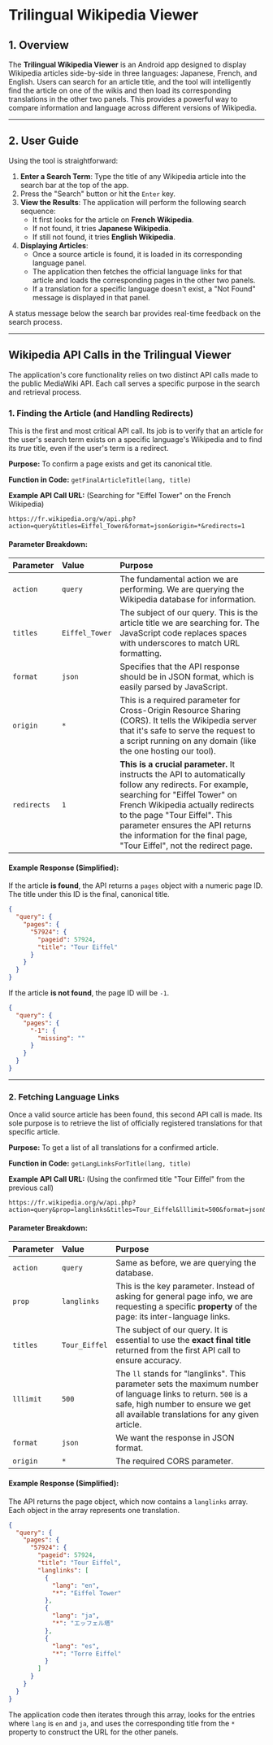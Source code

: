 # Trilingual Wikipedia Viewer

## 1. Overview

The **Trilingual Wikipedia Viewer** is an Android app designed to display Wikipedia articles side-by-side in three languages: Japanese, French, and English. Users can search for an article title, and the tool will intelligently find the article on one of the wikis and then load its corresponding translations in the other two panels. This provides a powerful way to compare information and language across different versions of Wikipedia.

---

## 2. User Guide

Using the tool is straightforward:

1.  **Enter a Search Term**: Type the title of any Wikipedia article into the search bar at the top of the app.
2.  Press the "Search" button or hit the `Enter` key.
3.  **View the Results**: The application will perform the following search sequence:
    * It first looks for the article on **French Wikipedia**.
    * If not found, it tries **Japanese Wikipedia**.
    * If still not found, it tries **English Wikipedia**.
4.  **Displaying Articles**:
    * Once a source article is found, it is loaded in its corresponding language panel.
    * The application then fetches the official language links for that article and loads the corresponding pages in the other two panels.
    * If a translation for a specific language doesn't exist, a "Not Found" message is displayed in that panel.

A status message below the search bar provides real-time feedback on the search process.


---

## Wikipedia API Calls in the Trilingual Viewer

The application's core functionality relies on two distinct API calls made to the public MediaWiki API. Each call serves a specific purpose in the search and retrieval process.

### 1\. Finding the Article (and Handling Redirects)

This is the first and most critical API call. Its job is to verify that an article for the user's search term exists on a specific language's Wikipedia and to find its *true* title, even if the user's term is a redirect.

**Purpose:** To confirm a page exists and get its canonical title.

**Function in Code:** `getFinalArticleTitle(lang, title)`

**Example API Call URL:**
(Searching for "Eiffel Tower" on the French Wikipedia)

```
https://fr.wikipedia.org/w/api.php?action=query&titles=Eiffel_Tower&format=json&origin=*&redirects=1
```

#### Parameter Breakdown:

| Parameter | Value | Purpose |
| :--- | :--- | :--- |
| `action` | `query` | The fundamental action we are performing. We are querying the Wikipedia database for information. |
| `titles` | `Eiffel_Tower` | The subject of our query. This is the article title we are searching for. The JavaScript code replaces spaces with underscores to match URL formatting. |
| `format` | `json` | Specifies that the API response should be in JSON format, which is easily parsed by JavaScript. |
| `origin` | `*` | This is a required parameter for Cross-Origin Resource Sharing (CORS). It tells the Wikipedia server that it's safe to serve the request to a script running on any domain (like the one hosting our tool). |
| `redirects` | `1` | **This is a crucial parameter.** It instructs the API to automatically follow any redirects. For example, searching for "Eiffel Tower" on French Wikipedia actually redirects to the page "Tour Eiffel". This parameter ensures the API returns the information for the final page, "Tour Eiffel", not the redirect page. |

#### Example Response (Simplified):

If the article **is found**, the API returns a `pages` object with a numeric page ID. The title under this ID is the final, canonical title.

```json
{
  "query": {
    "pages": {
      "57924": {
        "pageid": 57924,
        "title": "Tour Eiffel"
      }
    }
  }
}
```

If the article **is not found**, the page ID will be `-1`.

```json
{
  "query": {
    "pages": {
      "-1": {
        "missing": ""
      }
    }
  }
}
```

-----

### 2\. Fetching Language Links

Once a valid source article has been found, this second API call is made. Its sole purpose is to retrieve the list of officially registered translations for that specific article.

**Purpose:** To get a list of all translations for a confirmed article.

**Function in Code:** `getLangLinksForTitle(lang, title)`

**Example API Call URL:**
(Using the confirmed title "Tour Eiffel" from the previous call)

```
https://fr.wikipedia.org/w/api.php?action=query&prop=langlinks&titles=Tour_Eiffel&lllimit=500&format=json&origin=*
```

#### Parameter Breakdown:

| Parameter | Value | Purpose |
| :--- | :--- | :--- |
| `action` | `query` | Same as before, we are querying the database. |
| `prop` | `langlinks` | This is the key parameter. Instead of asking for general page info, we are requesting a specific **property** of the page: its inter-language links. |
| `titles` | `Tour_Eiffel` | The subject of our query. It is essential to use the **exact final title** returned from the first API call to ensure accuracy. |
| `lllimit` | `500` | The `ll` stands for "langlinks". This parameter sets the maximum number of language links to return. `500` is a safe, high number to ensure we get all available translations for any given article. |
| `format` | `json` | We want the response in JSON format. |
| `origin` | `*` | The required CORS parameter. |

#### Example Response (Simplified):

The API returns the page object, which now contains a `langlinks` array. Each object in the array represents one translation.

```json
{
  "query": {
    "pages": {
      "57924": {
        "pageid": 57924,
        "title": "Tour Eiffel",
        "langlinks": [
          {
            "lang": "en",
            "*": "Eiffel Tower"
          },
          {
            "lang": "ja",
            "*": "エッフェル塔"
          },
          {
            "lang": "es",
            "*": "Torre Eiffel"
          }
        ]
      }
    }
  }
}
```

The application code then iterates through this array, looks for the entries where `lang` is `en` and `ja`, and uses the corresponding title from the `*` property to construct the URL for the other panels.
